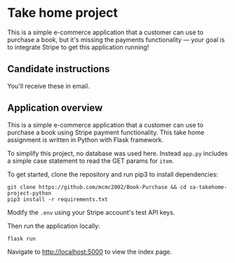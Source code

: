 # Take home project
This is a simple e-commerce application that a customer can use to purchase a book, but it's missing the payments functionality — your goal is to integrate Stripe to get this application running!

## Candidate instructions
You'll receive these in email.

## Application overview
This is a simple e-commerce application that a customer can use to purchase a book using Stripe payment functionality. This take home assignment is written in Python with Flask framework.

To simplify this project, no database was used here. Instead `app.py` includes a simple case statement to read the GET params for `item`. 

To get started, clone the repository and run pip3 to install dependencies:

```
git clone https://github.com/mcmc2002/Book-Purchase && cd sa-takehome-project-python
pip3 install -r requirements.txt
```

Modify the `.env` using your Stripe account's test API keys.

Then run the application locally:

```
flask run
```

Navigate to [http://localhost:5000](http://localhost:5000) to view the index page.
